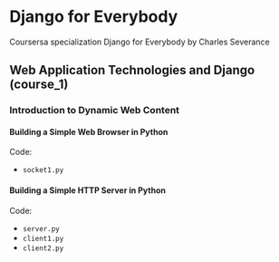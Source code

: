 # Django for Everybody

Coursersa specialization Django for Everybody by Charles Severance

## Web Application Technologies and Django (course_1)

### Introduction to Dynamic Web Content

#### Building a Simple Web Browser in Python

Code: 

- `socket1.py`

#### Building a Simple HTTP Server in Python

Code:

- `server.py`
- `client1.py`
- `client2.py`

